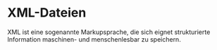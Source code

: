 # XML-Dateien

XML ist eine sogenannte Markupsprache, die sich eignet strukturierte Information maschinen- und menschenlesbar zu speichern.
